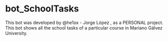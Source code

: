 # bot_SchoolTasks
This bot was developed by @he1ox - Jorge López , as a PERSONAL project. This bot shows all the school tasks of a particular course in Mariano Gálvez University.
